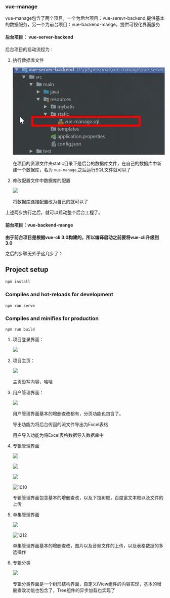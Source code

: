 ### vue-manage

vue-manage包含了两个项目，一个为后台项目：vue-serevr-backend,提供基本的数据服务，另一个为前台项目：vue-backend-mange，提供可视化界面服务



#### 后台项目： vue-server-backend

后台项目的启动流程为：

1. 执行数据库文件

   ![](.\image\111.png)

   在项目的资源文件夹static目录下是后台的数据库文件，在自己的数据库中新建一个数据库，名为 `vue-manage`,之后运行SQL文件就可以了

2. 修改配置文件中数据库的配置

   ![](C:\Users\BaiDing\Desktop\222.png)

   将数据库连接配置改为自己的就可以了

上述两步执行之后，就可以启动整个后台工程了。



#### 前台项目：vue-backend-mange



**由于前台项目是根据vue-cli 3.0构建的，所以编译启动之前要将vue-cli升级到3.0**

之后的步骤无外乎这几步了：

## Project setup

```
npm install
```

### Compiles and hot-reloads for development

```
npm run serve
```

### Compiles and minifies for production

```
npm run build
```



1. 项目登录界面：

   ![](C:\Users\BaiDing\Desktop\333.png)



2. 项目主页：

   ![](C:\Users\BaiDing\Desktop\444.png)

	主页没写内容，哈哈



3. 用户管理界面：

   ![](C:\Users\BaiDing\Desktop\555.png)

	用户管理界面基本的增删查改都有，分页功能也包含了。

	导出功能为将后台传回的流文件导出为Excel表格

	[](C:\Users\BaiDing\Desktop\666.png)			

	用户导入功能为将Excel表格数据导入数据库中



4. 专辑管理界面

   ![](C:\Users\BaiDing\Desktop\777.png)

   ![](C:\Users\BaiDing\Desktop\888.png)

   ![](C:\Users\BaiDing\Desktop\999.png)

   ![1010](C:\Users\BaiDing\Desktop\1010.png)

   专辑管理界面包含基本的增删查改，以及下拉树框，百度富文本框以及文件的上传

5. 单集管理界面

   ![](C:\Users\BaiDing\Desktop\1111.png)

   ![1212](C:\Users\BaiDing\Desktop\1212.png)

   单集管理界面基本的增删查改，图片以及音频文件的上传，以及表格数据的多选操作

6. 专辑分类

   ![](C:\Users\BaiDing\Desktop\1313.png)

   专辑分类界面是一个树形结构界面，自定义iView组件的内容实现，基本的增删查改功能也包含了，Tree组件的异步加载也实现了

